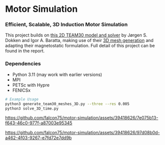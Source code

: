 
# Motor Simulation

### Efficient, Scalable, 3D Induction Motor Simulation

This project builds on [this 2D TEAM30 model and solver](https://github.com/Wells-Group/TEAM30) by Jørgen S. Dokken and Igor A. Baratta, making use of their [3D mesh generation](./generate_team30_meshes_3D.py) and adapting their magnetostatic formulation. Full detail of this project can be found in the report.

### Dependencies
- Python 3.11 (may work with earlier versions)
- MPI
- PETSc with Hypre
- FENICSx

``` bash
# Example Usage
python3 generate_team30_meshes_3D.py --three --res 0.005
python3 solve_3D_time.py
```

https://github.com/falcon75/motor-simulation/assets/39418626/7e075b13-f643-46c0-977f-a87003e95345


https://github.com/falcon75/motor-simulation/assets/39418626/97d08b0d-a462-4f03-9267-e7fd72e7dd9b
